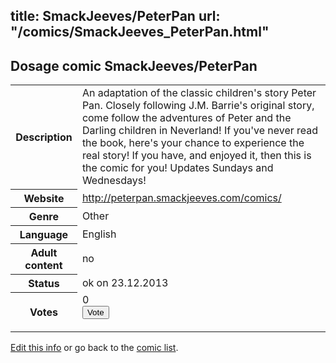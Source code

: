 title: SmackJeeves/PeterPan
url: "/comics/SmackJeeves_PeterPan.html"
---
Dosage comic SmackJeeves/PeterPan
-----------------------------------------

<p id="msg"></p>
<script type="text/javascript">
if (window.location.search === '?edit_info_mail=sent_ok') {
  var elem = document.getElementById("msg");
  elem.innerHTML = 'Edited information sucessfully sent for review, which is usually done daily. Thanks!';
  elem.className = 'ok';
}
</script>
<table class="comicinfo">
<tr>
<th>Description</th><td>An adaptation of the classic children's story Peter Pan. Closely following J.M. Barrie's original story, come follow the adventures of Peter and the Darling children in Neverland! If you've never read the book, here's your chance to experience the real story! If you have, and enjoyed it, then this is the comic for you! Updates Sundays and Wednesdays!</td>
</tr>
<tr>
<th>Website</th><td><a href="http://peterpan.smackjeeves.com/comics/">http://peterpan.smackjeeves.com/comics/</a></td>
</tr>
<tr>
<th>Genre</th><td>Other</td>
</tr>
<tr>
<th>Language</th><td>English</td>
</tr>
<tr>
<th>Adult content</th><td>no</td>
</tr>
<tr>
<th>Status</th><td>ok on 23.12.2013</td>
</tr>
<tr>
<th>Votes</th><td>0
<form action="http://gaecounter.appspot.com/count/" method="POST">
<input name="name" type="hidden" value="SmackJeeves_PeterPan"/>
<input name="uid" type="hidden" id="voteuid" value=""/>
<input type="submit" value="Vote"/>
</form>
</td>
</tr>
</table>
<script type="text/javascript">
var ua = navigator.userAgent;
document.getElementById("voteuid").value = ua.replace(/[^a-zA-Z0-9\._:]/g , "_");;
</script>

[Edit this info](SmackJeeves_PeterPan_edit.html) or go back to the [comic list](../comic-index.html).
